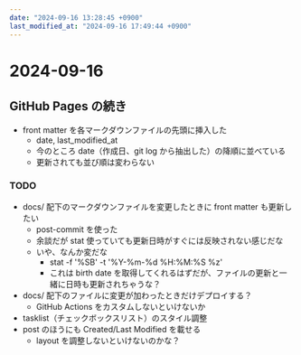 ```yaml
---
date: "2024-09-16 13:28:45 +0900"
last_modified_at: "2024-09-16 17:49:44 +0900"
---
```


# 2024-09-16
## GitHub Pages の続き
- front matter を各マークダウンファイルの先頭に挿入した
  - date, last_modified_at
  - 今のところ date（作成日、git log から抽出した）の降順に並べている
  - 更新されても並び順は変わらない

### TODO
- docs/ 配下のマークダウンファイルを変更したときに front matter も更新したい
  - post-commit を使った
  - 余談だが stat 使っていても更新日時がすぐには反映されない感じだな
  - いや、なんか変だな
    - stat -f '%SB' -t '%Y-%m-%d %H:%M:%S %z' <filepath>
    - これは birth date を取得してくれるはずだが、ファイルの更新と一緒に日時も更新されちゃうな？
- docs/ 配下のファイルに変更が加わったときだけデプロイする？
  - GitHub Actions をカスタムしないといけないか
- tasklist（チェックボックスリスト）のスタイル調整
- post のほうにも Created/Last Modified を載せる
  - layout を調整しないといけないのかな？

